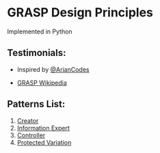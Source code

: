 # GRASP Design Principles

Implemented in Python

## Testimonials:

* Inspired by [@ArjanCodes](https://github.com/ArjanCodes)

* [GRASP Wikipedia](https://en.wikipedia.org/wiki/GRASP_(object-oriented_design))

## Patterns List:

1. [Creator](creator.py)
2. [Information Expert](information_expert.py)
3. [Controller](controller.py)
4. [Protected Variation](protected_variation.py)
